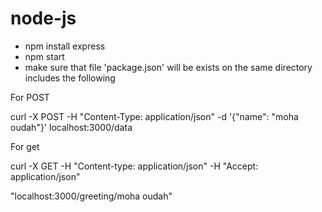 # node-js

- npm install express 
- npm start 
- make sure that file 'package.json' will be exists on the same directory includes the following 

For POST 

curl -X POST -H "Content-Type: application/json" 
    -d '{"name": "moha oudah"}' 
    localhost:3000/data

For get 

curl -X GET 
  -H "Content-type: application/json" 
  -H "Accept: application/json" 
 
  "localhost:3000/greeting/moha oudah"

